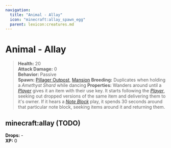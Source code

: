 ```yaml
---
navigation:
  title: "Animal - Allay"
  icon: "minecraft:allay_spawn_egg"
  parent: lexicon:creatures.md
---
```


# Animal - Allay

> __Health:__ 20     
> __Attack Damage:__ 0     
> __Behavior:__ Passive     
> __Spawn:__ [Pillager Outpost](../world/structures.md#outpost), [Mansion](../world/structures.md#mansion) 
> __Breeding:__ Duplicates when holding a *Amethyst Shard* while dancing
> __Properties:__ 
Wanders around until a [*Player*](./human-player.md) gives it an item with their use key. It starts following the [*Player*](./human-player.md), seeking out dropped versions of the same item and delivering them to it's owner. 
If it hears a [*Note Block*](../redstone/redstone_components.md#noteblock) play, it spends 30 seconds around that particular note block, seeking items around it and returning them.

## minecraft:allay (TODO)

<GameScene zoom={2}>
  <Entity id="minecraft:allay" />
</GameScene>

__Drops:__ -  
__XP:__ 0

